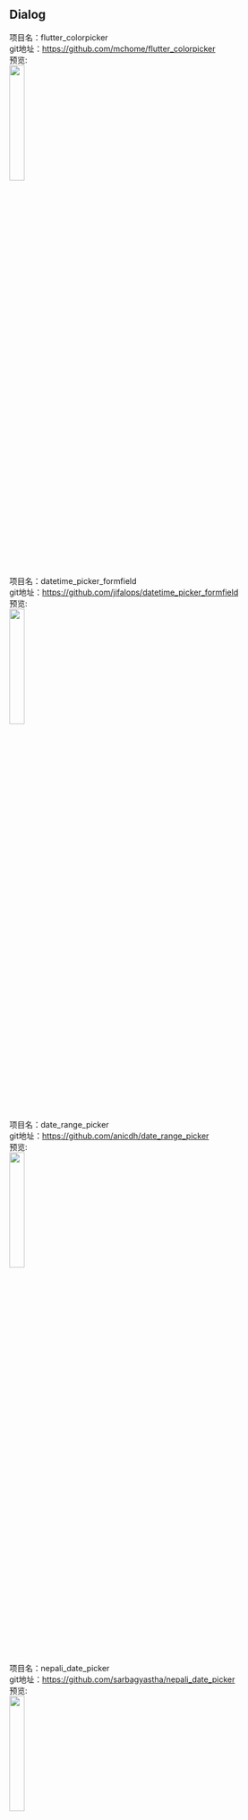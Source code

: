 ## Dialog<br>

项目名：flutter_colorpicker<br>
git地址：https://github.com/mchome/flutter_colorpicker<br>
预览:<br>
<img src="https://user-images.githubusercontent.com/7392658/36585408-bb4e96a4-18b8-11e8-8c20-d4dc200e1a7c.gif" width="23%"/>


项目名：datetime_picker_formfield<br>
git地址：https://github.com/jifalops/datetime_picker_formfield<br>
预览:<br>
<img src="https://github.com/jifalops/datetime_picker_formfield/raw/master/screenshot.gif" width="23%"/>


项目名：date_range_picker<br>
git地址：https://github.com/anicdh/date_range_picker<br>
预览:<br>
<img src="https://github.com/anicdh/date_range_picker/raw/master/demo.gif" width="23%"/>

项目名：nepali_date_picker<br>
git地址：https://github.com/sarbagyastha/nepali_date_picker<br>
预览:<br>
<img src="https://github.com/sarbagyastha/nepali_date_picker/raw/master/nepali_datePicker_demo.gif" width="23%"/>
